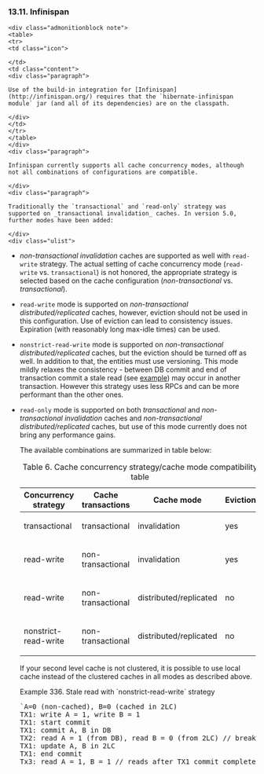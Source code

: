 ### 13.11. Infinispan

    <div class="admonitionblock note">
    <table>
    <tr>
    <td class="icon">

    </td>
    <td class="content">
    <div class="paragraph">

    Use of the build-in integration for [Infinispan](http://infinispan.org/) requires that the `hibernate-infinispan module` jar (and all of its dependencies) are on the classpath.

    </div>
    </td>
    </tr>
    </table>
    </div>
    <div class="paragraph">

    Infinispan currently supports all cache concurrency modes, although not all combinations of configurations are compatible.

    </div>
    <div class="paragraph">

    Traditionally the `transactional` and `read-only` strategy was supported on _transactional invalidation_ caches. In version 5.0, further modes have been added:

    </div>
    <div class="ulist">

*   _non-transactional invalidation_ caches are supported as well with `read-write` strategy. The actual setting of cache concurrency mode (`read-write` vs. `transactional`) is not honored, the appropriate strategy is selected based on the cache configuration (_non-transactional_ vs. _transactional_).
*   `read-write` mode is supported on _non-transactional distributed/replicated_ caches, however, eviction should not be used in this configuration. Use of eviction can lead to consistency issues. Expiration (with reasonably long max-idle times) can be used.
*   `nonstrict-read-write` mode is supported on _non-transactional distributed/replicated_ caches, but the eviction should be turned off as well. In addition to that, the entities must use versioning. This mode mildly relaxes the consistency - between DB commit and end of transaction commit a stale read (see [example](#caching-provider-infinispan-stale-read-example)) may occur in another transaction. However this strategy uses less RPCs and can be more performant than the other ones.
*   `read-only` mode is supported on both _transactional_ and _non-transactional_ _invalidation_ caches and _non-transactional distributed/replicated_ caches, but use of this mode currently does not bring any performance gains.
    </div>
    <div class="paragraph">

    The available combinations are summarized in table below:

    </div>
    <table id="caching-provider-infinispan-compatibility-table" class="tableblock frame-all grid-all spread">
    <caption class="title">Table 6. Cache concurrency strategy/cache mode compatibility table</caption>
    <colgroup>
    <col style="width: 25%;">
    <col style="width: 25%;">
    <col style="width: 25%;">
    <col style="width: 25%;">
    </colgroup>
    <thead>
    <tr>
    <th class="tableblock halign-left valign-top">Concurrency strategy</th>
    <th class="tableblock halign-left valign-top">Cache transactions</th>
    <th class="tableblock halign-left valign-top">Cache mode</th>
    <th class="tableblock halign-left valign-top">Eviction</th>
    </tr>
    </thead>
    <tbody>
    <tr>
    <td class="tableblock halign-left valign-top">

    transactional
    </td>
    <td class="tableblock halign-left valign-top">

    transactional
    </td>
    <td class="tableblock halign-left valign-top">

    invalidation
    </td>
    <td class="tableblock halign-left valign-top">

    yes
    </td>
    </tr>
    <tr>
    <td class="tableblock halign-left valign-top">

    read-write
    </td>
    <td class="tableblock halign-left valign-top">

    non-transactional
    </td>
    <td class="tableblock halign-left valign-top">

    invalidation
    </td>
    <td class="tableblock halign-left valign-top">

    yes
    </td>
    </tr>
    <tr>
    <td class="tableblock halign-left valign-top">

    read-write
    </td>
    <td class="tableblock halign-left valign-top">

    non-transactional
    </td>
    <td class="tableblock halign-left valign-top">

    distributed/replicated
    </td>
    <td class="tableblock halign-left valign-top">

    no
    </td>
    </tr>
    <tr>
    <td class="tableblock halign-left valign-top">

    nonstrict-read-write
    </td>
    <td class="tableblock halign-left valign-top">

    non-transactional
    </td>
    <td class="tableblock halign-left valign-top">

    distributed/replicated
    </td>
    <td class="tableblock halign-left valign-top">

    no
    </td>
    </tr>
    </tbody>
    </table>
    <div class="paragraph">

    If your second level cache is not clustered, it is possible to use local cache instead of the clustered caches in all modes as described above.

    </div>
    <div id="caching-provider-infinispan-stale-read-example" class="exampleblock">
    <div class="title">Example 336. Stale read with `nonstrict-read-write` strategy</div>
    <div class="content">
    <div class="listingblock">
    <div class="content">
    <pre class="prettyprint highlight">`A=0 (non-cached), B=0 (cached in 2LC)
    TX1: write A = 1, write B = 1
    TX1: start commit
    TX1: commit A, B in DB
    TX2: read A = 1 (from DB), read B = 0 (from 2LC) // breaks transactional atomicity
    TX1: update A, B in 2LC
    TX1: end commit
    Tx3: read A = 1, B = 1 // reads after TX1 commit completes are consistent again`</pre>
    </div>
    </div>
    </div>
    </div>
    <div class="sect3">